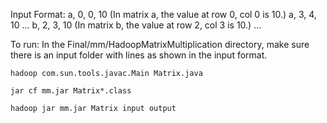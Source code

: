 Input Format:
a, 0, 0, 10 (In matrix a, the value at row 0, col 0 is 10.)
a, 3, 4, 10
...
b, 2, 3, 10 (In matrix b, the value at row 2, col 3 is 10.)
...

To run:
In the Final/mm/HadoopMatrixMultiplication directory, make sure there is an input folder with lines as shown in the input format. 

`hadoop com.sun.tools.javac.Main Matrix.java`

`jar cf mm.jar Matrix*.class`

`hadoop jar mm.jar Matrix input output`
